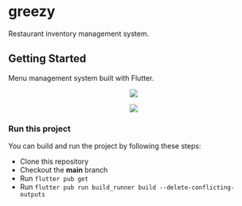 # greezy

Restaurant inventory management system.

## Getting Started

Menu management system built with Flutter.

<p align="center">
  <img src="images/preview-image.png">
</p>

<p align="center">
  <img src="images/preview-image-alt.png">
</p>

### Run this project

You can build and run the project by following these steps:

* Clone this repository
* Checkout the **main** branch
* Run ``flutter pub get``
* Run ``flutter pub run build_runner build --delete-conflicting-outputs``

